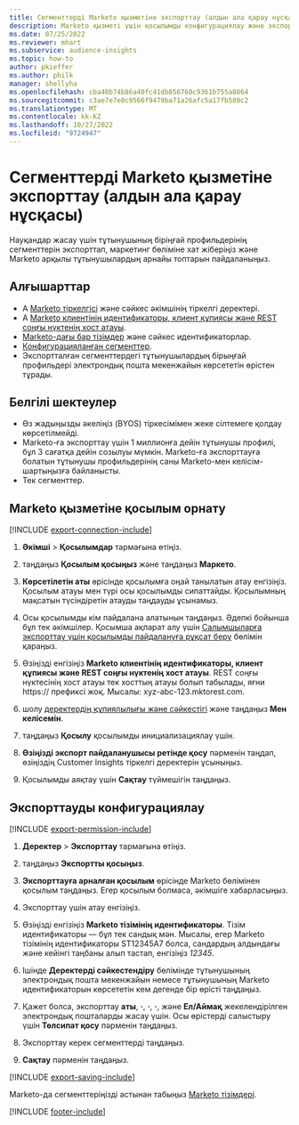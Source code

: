 ```yaml
---
title: Сегменттерді Marketo қызметіне экспорттау (алдын ала қарау нұсқасы)
description: Marketo қызметі үшін қосылымды конфигурациялау және экспорттау жолы туралы ақпарат.
ms.date: 07/25/2022
ms.reviewer: mhart
ms.subservice: audience-insights
ms.topic: how-to
author: pkieffer
ms.author: philk
manager: shellyha
ms.openlocfilehash: cba40b74b86a40fc41db856760c9361b755a8864
ms.sourcegitcommit: c3ae7e7e0c9566f9479ba71a26afc5a17fb589c2
ms.translationtype: MT
ms.contentlocale: kk-KZ
ms.lasthandoff: 10/27/2022
ms.locfileid: "9724947"
---
```

# <a name="export-segments-to-marketo-preview"></a>Сегменттерді Marketo қызметіне экспорттау (алдын ала қарау нұсқасы)

Науқандар жасау үшін тұтынушының біріңғай профильдерінің сегменттерін экспорттап, маркетинг бөліміне хат жіберіңіз және Marketo арқылы тұтынушылардың арнайы топтарын пайдаланыңыз.

## <a name="prerequisites"></a>Алғышарттар

- А [Marketo тіркелгісі](https://login.marketo.com/) және сәйкес әкімшінің тіркелгі деректері.
- А [Marketo клиентінің идентификаторы, клиент құпиясы және REST соңғы нүктенің хост атауы](https://developers.marketo.com/rest-api/authentication/).
- [Marketo-дағы бар тізімдер](https://docs.marketo.com/display/public/DOCS/Understanding+Static+Lists) және сәйкес идентификаторлар.
- [Конфигурацияланған сегменттер](segments.md).
- Экспортталған сегменттердегі тұтынушылардың бірыңғай профильдері электрондық пошта мекенжайын көрсететін өрістен тұрады.

## <a name="known-limitations"></a>Белгілі шектеулер

- Өз жадыңызды әкеліңіз (BYOS) тіркесімімен жеке сілтемеге қолдау көрсетілмейді.
- Marketo-ға экспорттау үшін 1 миллионға дейін тұтынушы профилі, бұл 3 сағатқа дейін созылуы мүмкін. Marketo-ға экспорттауға болатын тұтынушы профильдерінің саны Marketo-мен келісім-шартыңызға байланысты.
- Тек сегменттер.

## <a name="set-up-connection-to-marketo"></a>Marketo қызметіне қосылым орнату

[!INCLUDE [export-connection-include](includes/export-connection-admn.md)]

1. **Әкімші** > **Қосылымдар** тармағына өтіңіз.

1. таңдаңыз **Қосылым қосыңыз** және таңдаңыз **Маркето**.

1. **Көрсетілетін аты** өрісінде қосылымға оңай танылатын атау енгізіңіз. Қосылым атауы мен түрі осы қосылымды сипаттайды. Қосылымның мақсатын түсіндіретін атауды таңдауды ұсынамыз.

1. Осы қосылымды кім пайдалана алатынын таңдаңыз. Әдепкі бойынша бұл тек әкімшілер. Қосымша ақпарат алу үшін [Салымшыларға экспорттау үшін қосылымды пайдалануға рұқсат беру](connections.md#allow-contributors-to-use-a-connection-for-exports) бөлімін қараңыз.

1. Өзіңізді енгізіңіз **Marketo клиентінің идентификаторы, клиент құпиясы және REST соңғы нүктенің хост атауы**. REST соңғы нүктесінің хост атауы тек хосттың атауы болып табылады, яғни https:// префиксі жоқ. Мысалы: xyz-abc-123.mktorest.com.

1. шолу [деректердің құпиялылығы және сәйкестігі](connections.md#data-privacy-and-compliance) және таңдаңыз **Мен келісемін**.

1. таңдаңыз **Қосылу** қосылымды инициализациялау үшін.

1. **Өзіңізді экспорт пайдаланушысы ретінде қосу** пәрменін таңдап, өзіңіздің Customer Insights тіркелгі деректерін ұсыныңыз.

1. Қосылымды аяқтау үшін **Сақтау** түймешігін таңдаңыз.

## <a name="configure-an-export"></a>Экспорттауды конфигурациялау

[!INCLUDE [export-permission-include](includes/export-permission.md)]

1. **Деректер** > **Экспорттау** тармағына өтіңіз.

1. таңдаңыз **Экспортты қосыңыз**.

1. **Экспорттауға арналған қосылым** өрісінде Marketo бөлімінен қосылым таңдаңыз. Егер қосылым болмаса, әкімшіге хабарласыңыз.

1. Экспорттау үшін атау енгізіңіз.

1. Өзіңізді енгізіңіз **Marketo тізімінің идентификаторы**. Тізім идентификаторы — бұл тек сандық мән. Мысалы, егер Marketo тізімінің идентификаторы ST12345A7 болса, сандардың алдындағы және кейінгі таңбаны алып тастап, енгізіңіз *12345*.

1. Ішінде **Деректерді сәйкестендіру** бөлімінде тұтынушының электрондық пошта мекенжайын немесе тұтынушының Marketo идентификаторын көрсететін кем дегенде бір өрісті таңдаңыз.

1. Қажет болса, экспорттау **аты**, **·**, **·**, **·**, және **Ел/Аймақ** жекелендірілген электрондық пошталарды жасау үшін. Осы өрістерді салыстыру үшін **Төлсипат қосу** пәрменін таңдаңыз.

1. Экспорттау керек сегменттерді таңдаңыз.

1. **Сақтау** пәрменін таңдаңыз.

[!INCLUDE [export-saving-include](includes/export-saving.md)]

Marketo-да сегменттеріңізді астынан табыңыз [Marketo тізімдері](https://docs.marketo.com/display/public/DOCS/Understanding+Static+Lists).

[!INCLUDE [footer-include](includes/footer-banner.md)]
